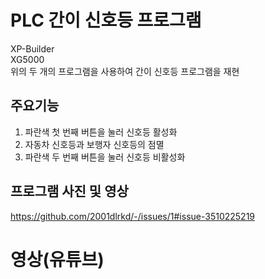 # PLC 간이 신호등 프로그램
XP-Builder  
XG5000  
위의 두 개의 프로그램을 사용하여 간이 신호등 프로그램을 재현

## 주요기능
1. 파란색 첫 번째 버튼을 눌러 신호등 활성화
2. 자동차 신호등과 보행자 신호등의 점멸
3. 파란색 두 번째 버튼을 눌러 신호등 비활성화

## 프로그램 사진 및 영상
https://github.com/2001dlrkd/-/issues/1#issue-3510225219


# 영상(유튜브)


